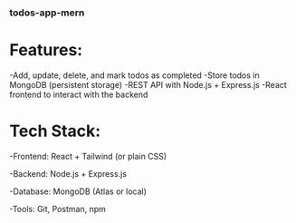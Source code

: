 ### todos-app-mern

# Features:

-Add, update, delete, and mark todos as completed
-Store todos in MongoDB (persistent storage)
-REST API with Node.js + Express.js
-React frontend to interact with the backend

# Tech Stack:

-Frontend: React + Tailwind (or plain CSS)

-Backend: Node.js + Express.js

-Database: MongoDB (Atlas or local)

-Tools: Git, Postman, npm
